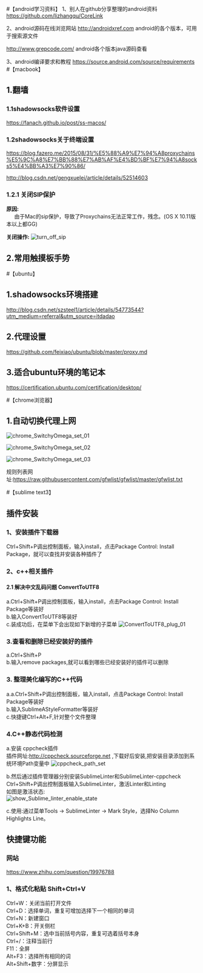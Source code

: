 #【android学习资料】
1、别人在github分享整理的android资料
https://github.com/lizhangqu/CoreLink

2、android源码在线浏览网站
http://androidxref.com  android的各个版本，可用于搜索源文件

http://www.grepcode.com/  android各个版本java源码查看

3、android编译要求和教程
https://source.android.com/source/requirements
#【macbook】
## 1.翻墙
### 1.1shadowsocks软件设置
https://fanach.github.io/post/ss-macos/
### 1.2shadowsocks关于终端设置
https://blog.fazero.me/2015/08/31/%E5%88%A9%E7%94%A8proxychains%E5%9C%A8%E7%BB%88%E7%AB%AF%E4%BD%BF%E7%94%A8socks5%E4%BB%A3%E7%90%86/

http://blog.csdn.net/gengxuelei/article/details/52514603
### 1.2.1 关闭SIP保护
**原因:**
<br />&ensp;&ensp;&ensp;由于Mac的sip保护，导致了Proxychains无法正常工作，残念。(OS X 10.11版本以上都GG)

**关闭操作:**
![turn_off_sip](turn_off_sip.png)

## 2.常用触摸板手势

#【ubuntu】
## 1.shadowsocks环境搭建
http://blog.csdn.net/szsteel1/article/details/54773544?utm_medium=referral&utm_source=itdadao
## 2.代理设置
https://github.com/feixiao/ubuntu/blob/master/proxy.md
## 3.适合ubuntu环境的笔记本
https://certification.ubuntu.com/certification/desktop/

#【chrome浏览器】
## 1.自动切换代理上网

![chrome_SwitchyOmega_set_01](chrome_switchyomega_set_01.png)

![chrome_SwitchyOmega_set_02](chrome_switchyomega_set_02.png)

![chrome_SwitchyOmega_set_03](chrome_switchyomega_set_03.png)

规则列表网址:https://raw.githubusercontent.com/gfwlist/gfwlist/master/gfwlist.txt

#【sublime text3】
## 插件安装
### 1、安装插件下载器<br>
Ctrl+Shift+P调出控制面板，输入install，点击Package Control: Install Package，就可以查找并安装各种插件了

### 2、c++相关插件
#### 2.1 解决中文乱码问题 ConvertToUTF8
a.Ctrl+Shift+P调出控制面板，输入install，点击Package Control: Install Package等装好<br>
b.输入ConvertToUTF8等装好<br>
c.装成功后，在菜单下会出现如下新增的子菜单
![ConvertToUTF8_plug_01](converttoutf8_plug_01.png)

### 3.查看和删除已经安装好的插件
a.Ctrl+Shift+P<br>
b.输入remove packages,就可以看到哪些已经安装好的插件可以删除

### 3. 整理美化编写的C++代码
a.a.Ctrl+Shift+P调出控制面板，输入install，点击Package Control: Install Package等装好<br>
b.输入SublimeAStyleFormatter等装好<br>
c.快捷键Ctrl+Alt+F,针对整个文件整理

### 4.C++静态代码检测
a.安装 cppcheck插件<br>
插件网址:http://cppcheck.sourceforge.net ,下载好后安装,把安装目录添加到系统环境Path变量中
![cppcheck_path_set](cppcheck_path_set.png)

b.然后通过插件管理器分别安装SublimeLinter和SublimeLinter-cppcheck<br>
Ctrl+Shift+P调出控制面板输入SublimeLinter，激活Linter和Linting<br>
如图是激活状态:<br>
![show_Sublime_linter_enable_state](show_sublime_linter_enable_state.png)

c.使用:通过菜单Tools -> SublimeLinter -> Mark Style，选择No Column Highlights Line。

## 快捷键功能
### 网站
https://www.zhihu.com/question/19976788
### 1、格式化粘贴 Shift+Ctrl+V
Ctrl+W：关闭当前打开文件<br>
Ctrl+D：选择单词，重复可增加选择下一个相同的单词<br>
Ctrl+N：新建窗口<br>
Ctrl+K+B：开关侧栏<br>
Ctrl+Shift+M：选中当前括号内容，重复可选着括号本身<br>
Ctrl+/：注释当前行<br>
F11：全屏<br>
Alt+F3：选择所有相同的词<br>
Alt+Shift+数字：分屏显示<br>
